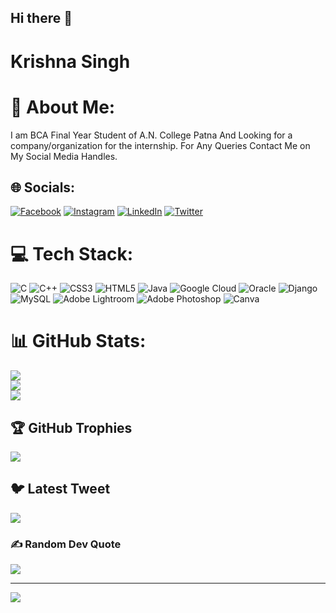## Hi there 👋

<!--
**singhkrishna7481/singhkrishna7481** is a ✨ _special_ ✨ repository because its `README.md` (this file) appears on your GitHub profile.

Here are some ideas to get you started:

- 🔭 I’m currently working on ...
- 🌱 I’m currently learning ...
- 👯 I’m looking to collaborate on ...
- 🤔 I’m looking for help with ...
- 💬 Ask me about ...
- 📫 How to reach me: ...
- 😄 Pronouns: ...
- ⚡ Fun fact: ...
-->
# Krishna Singh
# 💫 About Me:
I am BCA Final Year Student of A.N. College Patna And Looking for a company/organization for the internship.
For Any Queries Contact Me on My Social Media Handles.


## 🌐 Socials:
[![Facebook](https://img.shields.io/badge/Facebook-%231877F2.svg?logo=Facebook&logoColor=white)](https://facebook.com/heartlessuser) [![Instagram](https://img.shields.io/badge/Instagram-%23E4405F.svg?logo=Instagram&logoColor=white)](https://instagram.com/heart_less_user) [![LinkedIn](https://img.shields.io/badge/LinkedIn-%230077B5.svg?logo=linkedin&logoColor=white)](https://linkedin.com/in/krishna-s-b8b60216b) [![Twitter](https://img.shields.io/badge/Twitter-%231DA1F2.svg?logo=Twitter&logoColor=white)](https://twitter.com/heart_less_user) 

# 💻 Tech Stack:
![C](https://img.shields.io/badge/c-%2300599C.svg?style=plastic&logo=c&logoColor=white) ![C++](https://img.shields.io/badge/c++-%2300599C.svg?style=plastic&logo=c%2B%2B&logoColor=white) ![CSS3](https://img.shields.io/badge/css3-%231572B6.svg?style=plastic&logo=css3&logoColor=white) ![HTML5](https://img.shields.io/badge/html5-%23E34F26.svg?style=plastic&logo=html5&logoColor=white) ![Java](https://img.shields.io/badge/java-%23ED8B00.svg?style=plastic&logo=java&logoColor=white) ![Google Cloud](https://img.shields.io/badge/Google%20Cloud-%234285F4.svg?style=plastic&logo=google-cloud&logoColor=white) ![Oracle](https://img.shields.io/badge/Oracle-F80000?style=plastic&logo=oracle&logoColor=white) ![Django](https://img.shields.io/badge/django-%23092E20.svg?style=plastic&logo=django&logoColor=white) ![MySQL](https://img.shields.io/badge/mysql-%2300f.svg?style=plastic&logo=mysql&logoColor=white) ![Adobe Lightroom](https://img.shields.io/badge/Adobe%20Lightroom-31A8FF.svg?style=plastic&logo=Adobe%20Lightroom&logoColor=white) ![Adobe Photoshop](https://img.shields.io/badge/adobephotoshop-%2331A8FF.svg?style=plastic&logo=adobephotoshop&logoColor=white) ![Canva](https://img.shields.io/badge/Canva-%2300C4CC.svg?style=plastic&logo=Canva&logoColor=white)
# 📊 GitHub Stats:
![](https://github-readme-stats.vercel.app/api?username=heart-less-user&theme=blueberry&hide_border=false&include_all_commits=false&count_private=false)<br/>
![](https://github-readme-streak-stats.herokuapp.com/?user=heart-less-user&theme=blueberry&hide_border=false)<br/>
![](https://github-readme-stats.vercel.app/api/top-langs/?username=heart-less-user&theme=blueberry&hide_border=false&include_all_commits=false&count_private=false&layout=compact)

## 🏆 GitHub Trophies
![](https://github-profile-trophy.vercel.app/?username=heart-less-user&theme=matrix&no-frame=false&no-bg=false&margin-w=4)

## 🐦 Latest Tweet
[![](https://gtce.itsvg.in/api?username=heart_less_user)](https://github.com/VishwaGauravIn/github-twitter-card-embed)

### ✍️ Random Dev Quote
![](https://quotes-github-readme.vercel.app/api?type=horizontal&theme=radical)

---
[![](https://visitcount.itsvg.in/api?id=heart-less-user&icon=9&color=0)](https://visitcount.itsvg.in)
